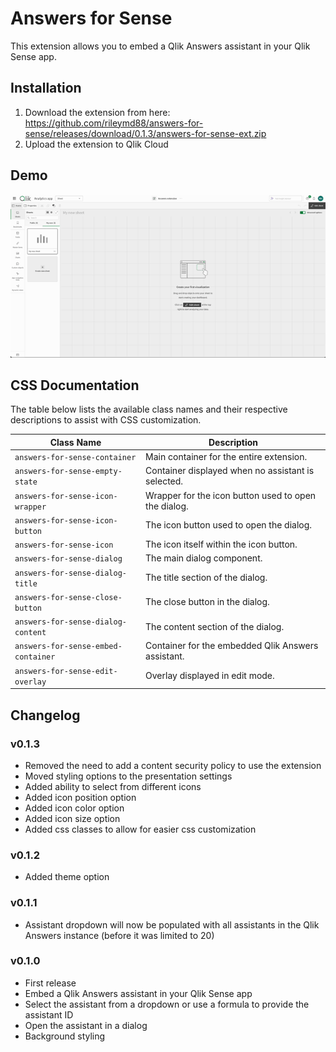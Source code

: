 # Answers for Sense

This extension allows you to embed a Qlik Answers assistant in your Qlik Sense app.

## Installation
1. Download the extension from here: https://github.com/rileymd88/answers-for-sense/releases/download/0.1.3/answers-for-sense-ext.zip
2. Upload the extension to Qlik Cloud

## Demo

![Demo](./imgs/Intro2.gif)

## CSS Documentation
The table below lists the available class names and their respective descriptions to assist with CSS customization.

| Class Name | Description |
|------------|-------------|
| `answers-for-sense-container` | Main container for the entire extension. |
| `answers-for-sense-empty-state` | Container displayed when no assistant is selected. |
| `answers-for-sense-icon-wrapper` | Wrapper for the icon button used to open the dialog. |
| `answers-for-sense-icon-button` | The icon button used to open the dialog. |
| `answers-for-sense-icon` | The icon itself within the icon button. |
| `answers-for-sense-dialog` | The main dialog component. |
| `answers-for-sense-dialog-title` | The title section of the dialog. |
| `answers-for-sense-close-button` | The close button in the dialog. |
| `answers-for-sense-dialog-content` | The content section of the dialog. |
| `answers-for-sense-embed-container` | Container for the embedded Qlik Answers assistant. |
| `answers-for-sense-edit-overlay` | Overlay displayed in edit mode. |

## Changelog

### v0.1.3
- Removed the need to add a content security policy to use the extension
- Moved styling options to the presentation settings
- Added ability to select from different icons
- Added icon position option
- Added icon color option
- Added icon size option
- Added css classes to allow for easier css customization

### v0.1.2
- Added theme option

### v0.1.1
- Assistant dropdown will now be populated with all assistants in the Qlik Answers instance (before it was limited to 20)

### v0.1.0
- First release
- Embed a Qlik Answers assistant in your Qlik Sense app
- Select the assistant from a dropdown or use a formula to provide the assistant ID
- Open the assistant in a dialog
- Background styling